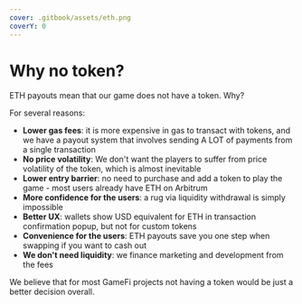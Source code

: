 ```yaml
---
cover: .gitbook/assets/eth.png
coverY: 0
---
```


# Why no token?

ETH payouts mean that our game does not have a token. Why?

For several reasons:

* **Lower gas fees**: it is more expensive in gas to transact with tokens, and we have a payout system that involves sending A LOT of payments from a single transaction
* **No price volatility**: We don't want the players to suffer from price volatility of the token, which is almost inevitable
* **Lower entry barrier**: no need to purchase and add a token to play the game - most users already have ETH on Arbitrum
* **More confidence for the users**: a rug via liquidity withdrawal is simply impossible
* **Better UX**: wallets show USD equivalent for ETH in transaction confirmation popup, but not for custom tokens
* **Convenience for the users**: ETH payouts save you one step when swapping if you want to cash out
* **We don't need liquidity**: we finance marketing and development from the fees

We believe that for most GameFi projects not having a token would be just a better decision overall.
